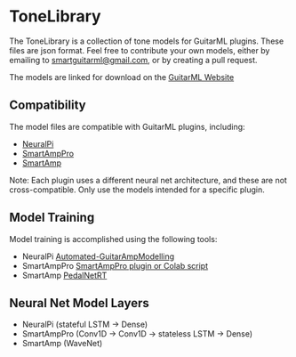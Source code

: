 # ToneLibrary
The ToneLibrary is a collection of tone models for GuitarML plugins. These files are json format. Feel free to contribute your own models, either by emailing to smartguitarml@gmail.com, or by creating a pull request.

The models are linked for download on the [GuitarML Website](https://guitarml.com/)

## Compatibility
The model files are compatible with GuitarML plugins, including:
- [NeuralPi](https://github.com/GuitarML/NeuralPi)
- [SmartAmpPro](https://github.com/GuitarML/SmartAmpPro)
- [SmartAmp](https://github.com/GuitarML/SmartGuitarAmp)

Note: Each plugin uses a different neural net architecture, and these are not cross-compatible. Only use the models intended for a specific plugin.

## Model Training
Model training is accomplished using the following tools:
- NeuralPi    [Automated-GuitarAmpModelling](https://github.com/Alec-Wright/Automated-GuitarAmpModelling)
- SmartAmpPro [SmartAmpPro plugin or Colab script](https://github.com/GuitarML/SmartAmpPro)
- SmartAmp    [PedalNetRT](https://github.com/GuitarML/PedalNetRT)

## Neural Net Model Layers
- NeuralPi    (stateful LSTM -> Dense)
- SmartAmpPro (Conv1D -> Conv1D -> stateless LSTM -> Dense)
- SmartAmp    (WaveNet)
